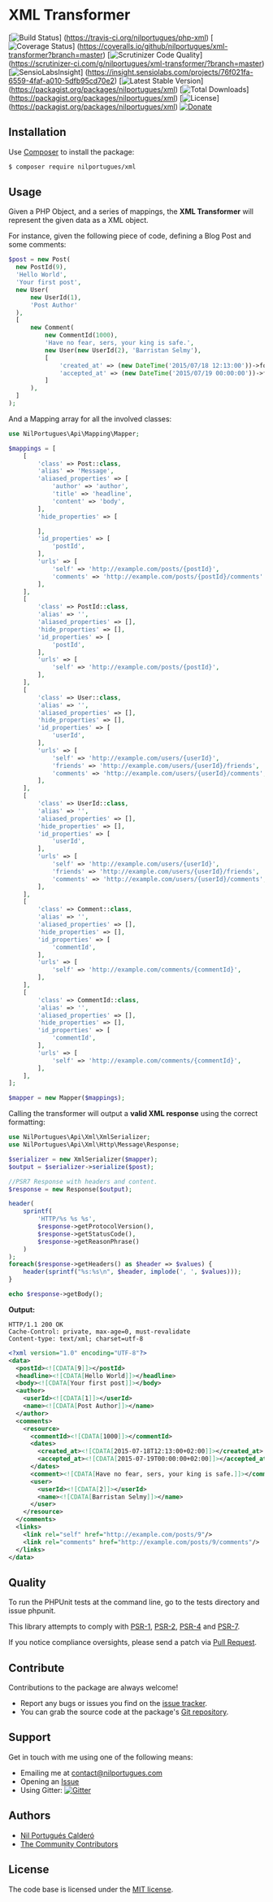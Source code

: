# XML Transformer

[![Build Status](https://travis-ci.org/nilportugues/php-xml.svg)]
(https://travis-ci.org/nilportugues/php-xml) 
[![Coverage Status](https://coveralls.io/repos/nilportugues/xml-transformer/badge.svg?branch=master&service=github)]
(https://coveralls.io/github/nilportugues/xml-transformer?branch=master) 
[![Scrutinizer Code Quality](https://scrutinizer-ci.com/g/nilportugues/xml-transformer/badges/quality-score.png?b=master)]
(https://scrutinizer-ci.com/g/nilportugues/xml-transformer/?branch=master) [![SensioLabsInsight](https://insight.sensiolabs.com/projects/76f021fa-6559-4faf-a010-5dfb95cd70e2/mini.png)]
(https://insight.sensiolabs.com/projects/76f021fa-6559-4faf-a010-5dfb95cd70e2) [![Latest Stable Version](https://poser.pugx.org/nilportugues/xml/v/stable)]
(https://packagist.org/packages/nilportugues/xml) 
[![Total Downloads](https://poser.pugx.org/nilportugues/xml/downloads)]
(https://packagist.org/packages/nilportugues/xml) 
[![License](https://poser.pugx.org/nilportugues/xml/license)]
(https://packagist.org/packages/nilportugues/xml) 
[![Donate](https://www.paypalobjects.com/en_US/i/btn/btn_donate_SM.gif)](https://paypal.me/nilportugues)

## Installation

Use [Composer](https://getcomposer.org) to install the package:

```xml
$ composer require nilportugues/xml
```


## Usage
Given a PHP Object, and a series of mappings, the **XML Transformer** will represent the given data as a XML object.

For instance, given the following piece of code, defining a Blog Post and some comments:

```php
$post = new Post(
  new PostId(9),
  'Hello World',
  'Your first post',
  new User(
      new UserId(1),
      'Post Author'
  ),
  [
      new Comment(
          new CommentId(1000),
          'Have no fear, sers, your king is safe.',
          new User(new UserId(2), 'Barristan Selmy'),
          [
              'created_at' => (new DateTime('2015/07/18 12:13:00'))->format('c'),
              'accepted_at' => (new DateTime('2015/07/19 00:00:00'))->format('c'),
          ]
      ),
  ]
);
```

And a Mapping array for all the involved classes:

```php
use NilPortugues\Api\Mapping\Mapper;

$mappings = [
    [
        'class' => Post::class,
        'alias' => 'Message',
        'aliased_properties' => [
            'author' => 'author',
            'title' => 'headline',
            'content' => 'body',
        ],
        'hide_properties' => [

        ],
        'id_properties' => [
            'postId',
        ],
        'urls' => [
            'self' => 'http://example.com/posts/{postId}',
            'comments' => 'http://example.com/posts/{postId}/comments'
        ],
    ],
    [
        'class' => PostId::class,
        'alias' => '',
        'aliased_properties' => [],
        'hide_properties' => [],
        'id_properties' => [
            'postId',
        ],
        'urls' => [
            'self' => 'http://example.com/posts/{postId}',
        ],
    ],
    [
        'class' => User::class,
        'alias' => '',
        'aliased_properties' => [],
        'hide_properties' => [],
        'id_properties' => [
            'userId',
        ],
        'urls' => [
            'self' => 'http://example.com/users/{userId}',
            'friends' => 'http://example.com/users/{userId}/friends',
            'comments' => 'http://example.com/users/{userId}/comments',
        ],
    ],
    [
        'class' => UserId::class,
        'alias' => '',
        'aliased_properties' => [],
        'hide_properties' => [],
        'id_properties' => [
            'userId',
        ],
        'urls' => [
            'self' => 'http://example.com/users/{userId}',
            'friends' => 'http://example.com/users/{userId}/friends',
            'comments' => 'http://example.com/users/{userId}/comments',
        ],
    ],
    [
        'class' => Comment::class,
        'alias' => '',
        'aliased_properties' => [],
        'hide_properties' => [],
        'id_properties' => [
            'commentId',
        ],
        'urls' => [
            'self' => 'http://example.com/comments/{commentId}',
        ],
    ],
    [
        'class' => CommentId::class,
        'alias' => '',
        'aliased_properties' => [],
        'hide_properties' => [],
        'id_properties' => [
            'commentId',
        ],
        'urls' => [
            'self' => 'http://example.com/comments/{commentId}',
        ],
    ],
];

$mapper = new Mapper($mappings);
```

Calling the transformer will output a **valid XML response** using the correct formatting:

```php
use NilPortugues\Api\Xml\XmlSerializer;
use NilPortugues\Api\Xml\Http\Message\Response;

$serializer = new XmlSerializer($mapper);
$output = $serializer->serialize($post);

//PSR7 Response with headers and content.
$response = new Response($output);

header(
    sprintf(
        'HTTP/%s %s %s',
        $response->getProtocolVersion(),
        $response->getStatusCode(),
        $response->getReasonPhrase()
    )
);
foreach($response->getHeaders() as $header => $values) {
    header(sprintf("%s:%s\n", $header, implode(', ', $values)));
}

echo $response->getBody();
```

**Output:**


```
HTTP/1.1 200 OK
Cache-Control: private, max-age=0, must-revalidate
Content-type: text/xml; charset=utf-8
```

```xml
<?xml version="1.0" encoding="UTF-8"?>
<data>
  <postId><![CDATA[9]]></postId>
  <headline><![CDATA[Hello World]]></headline>
  <body><![CDATA[Your first post]]></body>
  <author>
    <userId><![CDATA[1]]></userId>
    <name><![CDATA[Post Author]]></name>
  </author>
  <comments>
    <resource>
      <commentId><![CDATA[1000]]></commentId>
      <dates>
        <created_at><![CDATA[2015-07-18T12:13:00+02:00]]></created_at>
        <accepted_at><![CDATA[2015-07-19T00:00:00+02:00]]></accepted_at>
      </dates>
      <comment><![CDATA[Have no fear, sers, your king is safe.]]></comment>
      <user>
        <userId><![CDATA[2]]></userId>
        <name><![CDATA[Barristan Selmy]]></name>
      </user>
    </resource>
  </comments>
  <links>
    <link rel="self" href="http://example.com/posts/9"/>
    <link rel="comments" href="http://example.com/posts/9/comments"/>
  </links>
</data>
```

## Quality

To run the PHPUnit tests at the command line, go to the tests directory and issue phpunit.

This library attempts to comply with [PSR-1](http://www.php-fig.org/psr/psr-1/), [PSR-2](http://www.php-fig.org/psr/psr-2/), [PSR-4](http://www.php-fig.org/psr/psr-4/) and [PSR-7](http://www.php-fig.org/psr/psr-7/).

If you notice compliance oversights, please send a patch via [Pull Request](https://github.com/nilportugues/xml-transformer/pulls).



## Contribute

Contributions to the package are always welcome!

* Report any bugs or issues you find on the [issue tracker](https://github.com/nilportugues/xml-transformer/issues/new).
* You can grab the source code at the package's [Git repository](https://github.com/nilportugues/xml-transformer).



## Support

Get in touch with me using one of the following means:

 - Emailing me at <contact@nilportugues.com>
 - Opening an [Issue](https://github.com/nilportugues/xml-transformer/issues/new)
 - Using Gitter: [![Gitter](https://badges.gitter.im/Join%20Chat.svg)](https://gitter.im/nilportugues/xml-transformer?utm_source=badge&utm_medium=badge&utm_campaign=pr-badge)



## Authors

* [Nil Portugués Calderó](http://nilportugues.com)
* [The Community Contributors](https://github.com/nilportugues/xml-transformer/graphs/contributors)


## License
The code base is licensed under the [MIT license](LICENSE).

